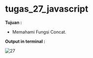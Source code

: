 # tugas_27_javascript

<b>Tujuan : </b>
<ul>
  <li>Memahami Fungsi Concat.</li>
</ul>

<b>Output in terminal : </b>

![27](https://user-images.githubusercontent.com/92837751/184476798-3ba5ae3f-adf3-4aa4-b399-8db6dd98ec9b.jpg)
